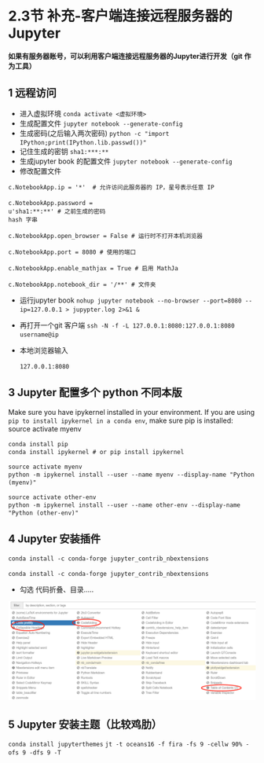 # 2.3节 补充-客户端连接远程服务器的Jupyter

**如果有服务器账号，可以利用客户端连接远程服务器的Jupyter进行开发（git 作为工具）**

## 1 远程访问

* 进入虚拟环境 `conda activate <虚拟环境>`
* 生成配置文件 `jupyter notebook --generate-config`
* 生成密码\(之后输入两次密码\) `python -c "import IPython;print(IPython.lib.passwd())"`
* 记住生成的密钥 `sha1:***:**`
* 生成jupyter book 的配置文件 `jupyter notebook --generate-config`
* 修改配置文件

```text
c.NotebookApp.ip = '*'  # 允许访问此服务器的 IP，星号表示任意 IP

c.NotebookApp.password = 
u'sha1:**:**' # 之前生成的密码 
hash 字串

c.NotebookApp.open_browser = False # 运行时不打开本机浏览器

c.NotebookApp.port = 8080 # 使用的端口

c.NotebookApp.enable_mathjax = True # 启用 MathJa

c.NotebookApp.notebook_dir = '/**' # 文件夹
```

* 运行jupyter book `nohup jupyter notebook --no-browser --port=8080 --ip=127.0.0.1 > jupypter.log 2>&1 &`
* 再打开一个git 客户端 `ssh -N -f -L 127.0.0.1:8080:127.0.0.1:8080 username@ip`
* 本地浏览器输入

  `127.0.0.1:8080`

## 3 Jupyter 配置多个 python 不同本版

Make sure you have ipykernel installed in your environment. If you are using `pip to install ipykernel in a conda env`, make sure pip is installed: source activate myenv

```text
conda install pip
conda install ipykernel # or pip install ipykernel
```

```text
source activate myenv
python -m ipykernel install --user --name myenv --display-name "Python (myenv)"
```

```text
source activate other-env
python -m ipykernel install --user --name other-env --display-name "Python (other-env)"
```

## 4 Jupyter 安装插件

`conda install -c conda-forge jupyter_contrib_nbextensions`

`conda install -c conda-forge jupyter_contrib_nbextensions`

* 勾选 代码折叠、目录.....

![](../../.gitbook/assets/jupyter-cha-jian.png)

## 5 Jupyter 安装主题（比较鸡肋）

`conda install jupyterthemes` `jt -t oceans16 -f fira -fs 9 -cellw 90% -ofs 9 -dfs 9 -T`

